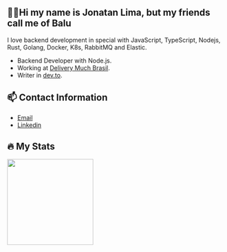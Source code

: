 ## ☝🏽Hi my name is Jonatan Lima, but my friends call me of Balu

I love backend development in special with JavaScript, TypeScript, Nodejs, Rust, Golang, Docker, K8s, RabbitMQ and Elastic.

- Backend Developer with Node.js.
- Working at [Delivery Much Brasil](https://www.deliverymuch.com.br).
- Writer in [dev.to](https://dev.to/jonatanlima).

## 📫 Contact Information

- [Email](mailto:jotanlima@gmail.com)
- [Linkedin](https://www.linkedin.com/in/jonatan-lima-977416102)

## 🔥 My Stats

<div style="overflow:hidden;">
      <img align="center" height="200" src="https://github-readme-stats.vercel.app/api/top-langs/?username=JonatanLima&theme=slateorange&count_private=true&layout=compact" />
<!--   <br><br> -->
<!--      <img align="center" height="200" src="http://github-readme-streak-stats.herokuapp.com?user=JonatanLima&theme=slateorange&layout=compact" /> -->
  </div>
</div>
 
